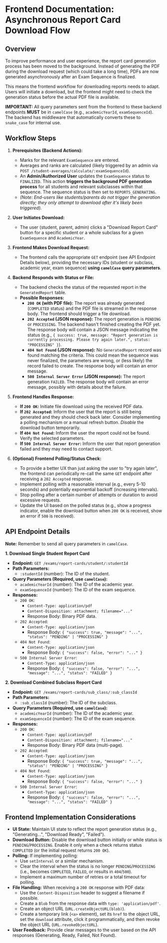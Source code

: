 # Frontend Documentation: Asynchronous Report Card Download Flow

## Overview

To improve performance and user experience, the report card generation process has been moved to the background. Instead of generating the PDF during the download request (which could take a long time), PDFs are now generated asynchronously after an Exam Sequence is finalized.

This means the frontend workflow for downloading reports needs to adapt. Users will initiate a download, but the frontend might need to check the generation status before the actual PDF file is available.

**IMPORTANT:** All query parameters sent from the frontend to these backend endpoints **MUST** be in `camelCase` (e.g., `academicYearId`, `examSequenceId`). The backend has middleware that automatically converts these to `snake_case` for internal use.

## Workflow Steps

1.  **Prerequisites (Backend Actions):**
    *   Marks for the relevant `ExamSequence` are entered.
    *   Averages and ranks are calculated (likely triggered by an admin via `POST /student-averages/calculate/:examSequenceId`).
    *   An **Admin/Authorized User** updates the `ExamSequence` status to `FINALIZED`. This action **triggers the background PDF generation process** for all students and relevant subclasses within that sequence. The sequence status is then set to `REPORTS_GENERATING`.
    *   *(Note: End-users like students/parents do not trigger the generation directly; they only attempt to download after it's likely been triggered).*

2.  **User Initiates Download:**
    *   The user (student, parent, admin) clicks a "Download Report Card" button for a specific student or a whole subclass for a given `ExamSequence` and `AcademicYear`.

3.  **Frontend Makes Download Request:**
    *   The frontend calls the appropriate `GET` endpoint (see API Endpoint Details below), providing the necessary IDs (student or subclass, academic year, exam sequence) **using `camelCase` query parameters**.

4.  **Backend Responds with Status or File:**
    *   The backend checks the status of the requested report in the `GeneratedReport` table.
    *   **Possible Responses:**
        *   **`200 OK` (with PDF file):** The report was already generated (`COMPLETED` status) and the PDF file is streamed in the response body. The frontend should trigger a file download.
        *   **`202 Accepted` (JSON response):** The report generation is `PENDING` or `PROCESSING`. The backend hasn't finished creating the PDF yet. The response body will contain a JSON message indicating the status (e.g., `{ success: true, message: "Report generation is currently processing. Please try again later.", status: "PROCESSING" }`).
        *   **`404 Not Found` (JSON response):** No `GeneratedReport` record was found matching the criteria. This could mean the sequence was never finalized, the parameters are wrong, or (less likely) the record failed to create. The response body will contain an error message.
        *   **`500 Internal Server Error` (JSON response):** The report generation `FAILED`. The response body will contain an error message, possibly with details about the failure.

5.  **Frontend Handles Response:**
    *   **If `200 OK`:** Initiate file download using the received PDF data.
    *   **If `202 Accepted`:** Inform the user that the report is still being generated and they should check back later. Consider implementing a polling mechanism or a manual refresh button. *Disable* the download button temporarily.
    *   **If `404 Not Found`:** Inform the user the report could not be found. Verify the selected parameters.
    *   **If `500 Internal Server Error`:** Inform the user that report generation failed and they may need to contact support.

6.  **(Optional) Frontend Polling/Status Check:**
    *   To provide a better UX than just asking the user to "try again later", the frontend can periodically re-call the same `GET` endpoint after receiving a `202 Accepted` response.
    *   Implement polling with a reasonable interval (e.g., every 5-10 seconds) and potentially exponential backoff (increasing intervals).
    *   Stop polling after a certain number of attempts or duration to avoid excessive requests.
    *   Update the UI based on the polled status (e.g., show a progress indicator, enable the download button when `200 OK` is received, show an error if `500` is received).

## API Endpoint Details

**Note:** Remember to send all query parameters in `camelCase`.

**1. Download Single Student Report Card**

*   **Endpoint:** `GET /exams/report-cards/student/:studentId`
*   **Path Parameters:**
    *   `:studentId` (number): The ID of the student.
*   **Query Parameters (Required, use `camelCase`):**
    *   `academicYearId` (number): The ID of the academic year.
    *   `examSequenceId` (number): The ID of the exam sequence.
*   **Responses:**
    *   `200 OK`:
        *   `Content-Type: application/pdf`
        *   `Content-Disposition: attachment; filename="..."`
        *   Response Body: Binary PDF data.
    *   `202 Accepted`:
        *   `Content-Type: application/json`
        *   Response Body: `{ "success": true, "message": "...", "status": "PENDING" | "PROCESSING" }`
    *   `404 Not Found`:
        *   `Content-Type: application/json`
        *   Response Body: `{ "success": false, "error": "..." }`
    *   `500 Internal Server Error`:
        *   `Content-Type: application/json`
        *   Response Body: `{ "success": false, "error": "...", "message": "...", "status": "FAILED" }`

**2. Download Combined Subclass Report Card**

*   **Endpoint:** `GET /exams/report-cards/sub_class/:sub_classId`
*   **Path Parameters:**
    *   `:sub_classId` (number): The ID of the subclass.
*   **Query Parameters (Required, use `camelCase`):**
    *   `academicYearId` (number): The ID of the academic year.
    *   `examSequenceId` (number): The ID of the exam sequence.
*   **Responses:**
    *   `200 OK`:
        *   `Content-Type: application/pdf`
        *   `Content-Disposition: attachment; filename="..."`
        *   Response Body: Binary PDF data (multi-page).
    *   `202 Accepted`:
        *   `Content-Type: application/json`
        *   Response Body: `{ "success": true, "message": "...", "status": "PENDING" | "PROCESSING" }`
    *   `404 Not Found`:
        *   `Content-Type: application/json`
        *   Response Body: `{ "success": false, "error": "..." }`
    *   `500 Internal Server Error`:
        *   `Content-Type: application/json`
        *   Response Body: `{ "success": false, "error": "...", "message": "...", "status": "FAILED" }`

## Frontend Implementation Considerations

*   **UI State:** Maintain UI state to reflect the report generation status (e.g., "Generating...", "Download Ready", "Failed").
*   **Download Button:** Disable the download button initially or while status is `PENDING`/`PROCESSING`. Enable it only when a check returns status `COMPLETED` (or the initial request returns `200 OK`).
*   **Polling:** If implementing polling:
    *   Use `setInterval` or a similar mechanism.
    *   Clear the interval when the status is no longer `PENDING`/`PROCESSING` (i.e., becomes `COMPLETED`, `FAILED`, or results in `404`/`500`).
    *   Implement a maximum number of retries or a total timeout for polling.
*   **File Handling:** When receiving a `200 OK` response with PDF data:
    *   Use the `Content-Disposition` header to suggest a filename if possible.
    *   Create a `Blob` from the response data with `type: 'application/pdf'`.
    *   Create an object URL (`URL.createObjectURL(blob)`).
    *   Create a temporary link (`<a>` element), set its `href` to the object URL, set the `download` attribute, click it programmatically, and then revoke the object URL (`URL.revokeObjectURL`).
*   **User Feedback:** Provide clear messages to the user based on the API responses (Generating, Ready, Failed, Not Found). 